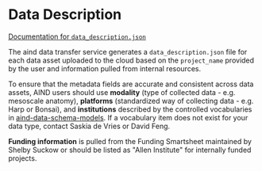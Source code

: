 # Data Description

[Documentation for `data_description.json`](https://aind-data-schema.readthedocs.io/en/latest/data_description.html)

The aind data transfer service generates a `data_description.json` file for each data asset uploaded to the cloud based on the `project_name` provided by the user and information pulled from internal resources.

To ensure that the metadata fields are accurate and consistent across data assets, AIND users should use **modality** (type of collected data - e.g. mesoscale anatomy), **platforms** (standardized way of collecting data - e.g. Harp or Bonsai), and **institutions** described by the controlled vocabularies in [aind-data-schema-models](https://github.com/AllenNeuralDynamics/aind-data-schema-models). If a vocabulary item does not exist for your data type, contact Saskia de Vries or David Feng.

**Funding information** is pulled from the Funding Smartsheet maintained by Shelby Suckow or should be listed as "Allen Institute" for internally funded projects. 












